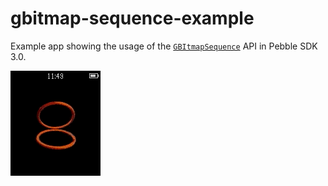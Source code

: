 # gbitmap-sequence-example

Example app showing the usage of the 
[`GBItmapSequence`](https://developer.getpebble.com/docs/c/Graphics/Graphics_Types/#GBitmapSequence) 
API in Pebble SDK 3.0.

![screenshot](screenshots/gbitmap-sequence.gif)
